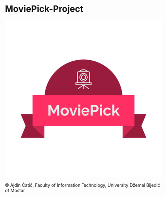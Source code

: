 # MoviePick-Project

![Image description](logo_transparent.png)

© Ajdin Ćatić, Faculty of Information Technology, University Džemal Bijedić of Mostar
